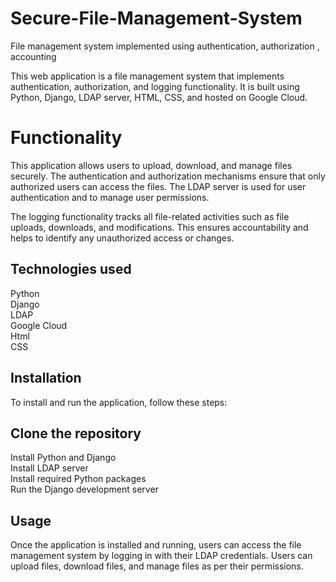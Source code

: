 # Secure-File-Management-System
File management system implemented using authentication, authorization , accounting

This web application is a file management system that implements authentication, authorization, and logging functionality. It is built using Python, Django, LDAP server, HTML, CSS, and hosted on Google Cloud.

# Functionality

This application allows users to upload, download, and manage files securely. The authentication and authorization mechanisms ensure that only authorized users can access the files. The LDAP server is used for user authentication and to manage user permissions.

The logging functionality tracks all file-related activities such as file uploads, downloads, and modifications. This ensures accountability and helps to identify any unauthorized access or changes.

## Technologies used

Python  
Django  
LDAP  
Google Cloud  
Html  
CSS  



## Installation  
To install and run the application, follow these steps:  


## Clone the repository  
Install Python and Django  
Install LDAP server  
Install required Python packages  
Run the Django development server  

## Usage  
Once the application is installed and running, users can access the file management system by logging in with their LDAP credentials. Users can upload files, download files, and manage files as per their permissions.
